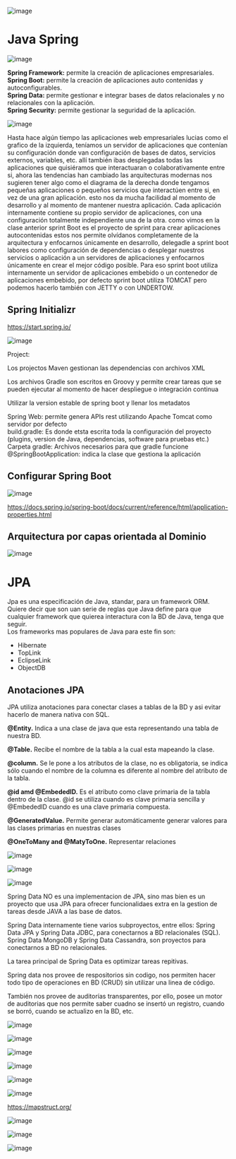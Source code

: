 
![image](https://user-images.githubusercontent.com/31891276/135485377-01fc0112-b414-42a7-ad2f-4f7407a3dd92.png)   
# Java Spring 

![image](https://user-images.githubusercontent.com/31891276/135555630-730d4bfc-67a3-44d1-ab2c-ae3d49b07925.png)

**Spring Framework:** permite la creación de aplicaciones empresariales.  
**Spring Boot:** permite la creación de aplicaciones auto contenidas y autoconfigurables.  
**Spring Data:** permite gestionar e integrar bases de datos relacionales y no relacionales con la aplicación.  
**Spring Security:** permite gestionar la seguridad de la aplicación.  


![image](https://user-images.githubusercontent.com/31891276/135555942-2df031b7-bfe8-4139-97d7-4c43dc15d286.png)

Hasta hace algún tiempo las aplicaciones web empresariales lucias como el grafico de la izquierda, teníamos un servidor de aplicaciones que contenían su configuración donde van configuración de bases de datos, servicios externos, variables, etc. allí también ibas desplegadas todas las aplicaciones que quisiéramos que interactuaran o colaborativamente entre si, ahora las tendencias han cambiado las arquitecturas modernas nos sugieren tener algo como el diagrama de la derecha donde tengamos pequeñas aplicaciones o pequeños servicios que interactúen entre si, en vez de una gran aplicación. esto nos da mucha facilidad al momento de desarrollo y al momento de mantener nuestra aplicación. Cada aplicación internamente contiene su propio servidor de aplicaciones, con una configuración totalmente independiente una de la otra. como vimos en la clase anterior sprint Boot es el proyecto de sprint para crear aplicaciones autocontenidas estos nos permite olvídanos completamente de la arquitectura y enfocarnos únicamente en desarrollo, delegadle a sprint boot labores como configuración de dependencias o desplegar nuestros servicios o aplicación a un servidores de aplicaciones y enfocarnos únicamente en crear el mejor código posible. Para eso sprint boot utiliza internamente un servidor de aplicaciones embebido o un contenedor de aplicaciones embebido, por defecto sprint boot utiliza TOMCAT pero podemos hacerlo también con JETTY o con UNDERTOW.



## Spring Initializr

https://start.spring.io/

![image](https://user-images.githubusercontent.com/31891276/135556303-49281ee5-f8aa-457a-937b-0eddbb8bc43e.png)


Project:

Los projectos Maven gestionan las dependencias con archivos XML  

Los archivos Gradle son escritos en Groovy y permite crear tareas que se pueden ejecutar al momento de hacer despliegue o integración continua

Utilizar la version estable de spring boot y llenar los metadatos  

Spring Web: permite genera APIs rest utilizando Apache Tomcat como servidor por defecto  
build.gradle: Es donde etsta escrita toda la configuración del proyecto (plugins, version de Java, dependencias, software para pruebas etc.)  
Carpeta gradle: Archivos necesarios para que gradle funcione  
@SpringBootApplication: indica la clase que gestiona la aplicación  


## Configurar Spring Boot  

![image](https://user-images.githubusercontent.com/31891276/135946165-0543a167-19b1-4052-892e-42ec27db2b4a.png)  

https://docs.spring.io/spring-boot/docs/current/reference/html/application-properties.html

## Arquitectura por capas orientada al Dominio

![image](https://user-images.githubusercontent.com/31891276/135947824-bf3fd7a2-ae4b-4099-9727-3201f0abd875.png)

# JPA

Jpa es una especificación de Java, standar, para un framework ORM. Quiere decir que son uan serie de reglas que Java define para que cualquier framework que quierea interactura con la BD de Java, tenga que seguir.  
Los frameworks mas populares de Java para este fin son:  

+ Hibernate
+ TopLink
+ EclipseLink
+ ObjectDB

## Anotaciones JPA  

JPA utiliza anotaciones para conectar clases a tablas de la BD y asi evitar hacerlo de manera nativa con SQL.

**@Entity.** Indica a una clase de java que esta representando una tabla de nuestra BD.  

**@Table.** Recibe el nombre de la tabla a la cual esta mapeando la clase.  

**@column.** Se le pone a los atributos de la clase, no es obligatoria, se indica sólo cuando el nombre de la columna es diferente al nombre del atributo de la tabla.  

**@id amd @EmbededID.** Es el atributo como clave primaria de la tabla dentro de la clase. @id se utiliza cuando es clave primaria sencilla y @EmbededID cuando es una clave primaria compuesta.  

**@GeneratedValue.** Permite generar automáticamente generar valores para las clases primarias en nuestras clases  

**@OneToMany and @MatyToOne.** Representar relaciones  

![image](https://user-images.githubusercontent.com/31891276/135948282-aee8aab0-855f-42ac-b047-99b0d240b914.png)


![image](https://user-images.githubusercontent.com/31891276/135948298-dc750587-d363-4510-ad93-94e5fe69e91e.png)


![image](https://user-images.githubusercontent.com/31891276/135948381-76fc0cd1-adb7-43a6-ba34-2e1728067906.png)


Spring Data NO es una implementacion de JPA, sino mas bien es un proyecto que usa JPA para ofrecer funcionalidaes extra en la gestion de tareas desde JAVA a las base de datos.  

Spring Data internamente tiene varios subproyectos, entre ellos: Spring Data JPA y Spring Data JDBC, para conectarnos a BD relacionales (SQL). Spring Data MongoDB y Spring Data Cassandra, son proyectos para conectarnos a BD no relacionales.  

La tarea principal de Spring Data es optimizar tareas repitivas.  

Spring data nos provee de respositorios sin codigo, nos permiten hacer todo tipo de operaciones en BD (CRUD) sin utilizar una linea de código.  

También nos provee de auditorías transparentes, por ello, posee un motor de auditorias que nos permite saber cuadno se insertó un registro, cuando se borró, cuando se actualizo en la BD, etc.  

![image](https://user-images.githubusercontent.com/31891276/135948876-0bc544dc-8ea9-4cbd-9655-90f574f4da60.png)  



![image](https://user-images.githubusercontent.com/31891276/136871865-22161b45-5a7b-4be3-8943-cfcb3f52c64d.png)

![image](https://user-images.githubusercontent.com/31891276/137649634-deb205f5-0261-4977-8524-907cc623ae38.png)

![image](https://user-images.githubusercontent.com/31891276/137649655-afd9005e-25fc-45fc-a8f5-b9e704b9d518.png)


![image](https://user-images.githubusercontent.com/31891276/137650731-b3b26d76-69ae-4a70-bce3-004c905d2250.png)

![image](https://user-images.githubusercontent.com/31891276/137650747-2e08a5d8-ac54-41a1-9165-926438df5d42.png)

https://mapstruct.org/

![image](https://user-images.githubusercontent.com/31891276/138384047-1fbffdf6-d1df-4334-bd5b-c72d223a53e1.png)

![image](https://user-images.githubusercontent.com/31891276/138793653-99293f4b-e0c4-461f-989e-374990c895a8.png)


![image](https://user-images.githubusercontent.com/31891276/139601788-8f20d9a8-42fb-40b9-94c5-4292a9c4e5ff.png)

